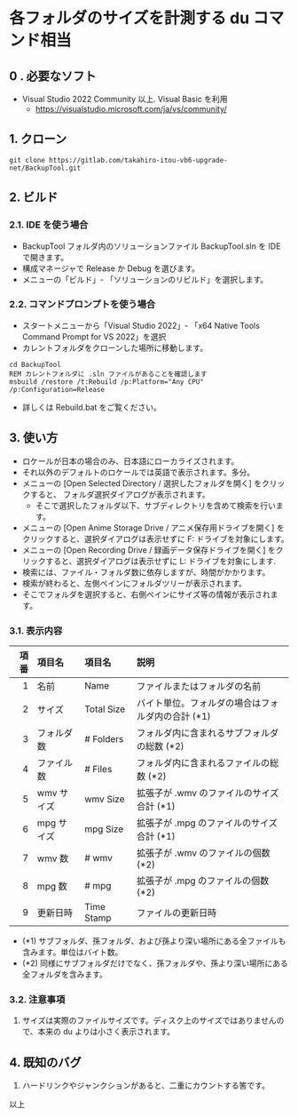 # 各フォルダのサイズを計測する du コマンド相当

##  0 . 必要なソフト

- Visual Studio 2022 Community 以上. Visual Basic を利用
    - https://visualstudio.microsoft.com/ja/vs/community/

##  1. クローン

```
git clone https://gitlab.com/takahiro-itou-vb6-upgrade-net/BackupTool.git
```

##  2. ビルド

###  2.1. IDE を使う場合

- BackupTool フォルダ内のソリューションファイル BackupTool.sln を IDE で開きます。
- 構成マネージャで Release か Debug を選びます。
- メニューの「ビルド」- 「ソリューションのリビルド」を選択します。

###  2.2. コマンドプロンプトを使う場合

- スタートメニューから「Visual Studio 2022」- 「x64 Native Tools Command Prompt for VS 2022」を選択
- カレントフォルダをクローンした場所に移動します。

```
cd BackupTool
REM カレントフォルダに .sln ファイルがあることを確認します
msbuild /restore /t:Rebuild /p:Platform="Any CPU" /p:Configuration=Release
```

- 詳しくは Rebuild.bat をご覧ください。

##  3. 使い方

- ロケールが日本の場合のみ、日本語にローカライズされます。
- それ以外のデフォルトのロケールでは英語で表示されます。多分。
- メニューの [Open Selected Directory / 選択したフォルダを開く] をクリックすると、
フォルダ選択ダイアログが表示されます。
    - そこで選択したフォルダ以下、サブディレクトリを含めて検索を行います。
- メニューの [Open Anime Storage Drive / アニメ保存用ドライブを開く]
をクリックすると、選択ダイアログは表示せずに F: ドライブを対象にします。
- メニューの [Open Recording Drive / 録画データ保存ドライブを開く]
をクリックすると、選択ダイアログは表示せずに L: ドライブを対象にします.
- 検索には、ファイル・フォルダ数に依存しますが、時間がかかります。
- 検索が終わると、左側ペインにフォルダツリーが表示されます。
- そこでフォルダを選択すると、右側ペインにサイズ等の情報が表示されます。

###  3.1. 表示内容

|項番|   項目名   |   項目名   |                       説明                       |
|---:|:-----------|:-----------|:-------------------------------------------------|
|  1 | 名前       | Name       |ファイルまたはフォルダの名前                      |
|  2 | サイズ     | Total Size |バイト単位。フォルダの場合はフォルダ内の合計 (*1) |
|  3 | フォルダ数 | # Folders  |フォルダ内に含まれるサブフォルダの総数 (*2)       |
|  4 | ファイル数 | # Files    |フォルダ内に含まれるファイルの総数 (*2)           |
|  5 | wmv サイズ | wmv Size   |拡張子が .wmv のファイルのサイズ合計 (*1)         |
|  6 | mpg サイズ | mpg Size   |拡張子が .mpg のファイルのサイズ合計 (*1)         |
|  7 | wmv 数     | # wmv      |拡張子が .wmv のファイルの個数 (*2)               |
|  8 | mpg 数     | # mpg      |拡張子が .mpg のファイルの個数 (*2)               |
|  9 | 更新日時   | Time Stamp |ファイルの更新日時                                |

- (*1) サブフォルダ、孫フォルダ、および孫より深い場所にある全ファイルも含みます。単位はバイト数。
- (*2) 同様にサブフォルダだけでなく、孫フォルダや、孫より深い場所にある全フォルダを含みます。

###  3.2. 注意事項

1. サイズは実際のファイルサイズです。ディスク上のサイズではありませんので、本来の du よりは小さく表示されます。

##  4. 既知のバグ

1. ハードリンクやジャンクションがあると、二重にカウントする筈です。

以上
